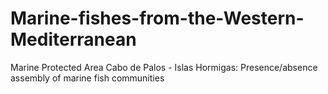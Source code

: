 # Marine-fishes-from-the-Western-Mediterranean
Marine Protected Area Cabo de Palos - Islas Hormigas: Presence/absence assembly of marine fish communities
